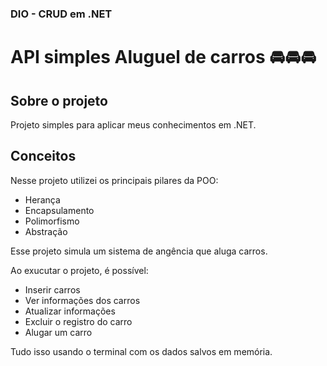 ### DIO - CRUD em .NET

# API simples Aluguel de carros :oncoming_automobile::oncoming_automobile::oncoming_automobile:

## Sobre o projeto

Projeto simples para aplicar meus conhecimentos em .NET.

## Conceitos

Nesse projeto utilizei os principais pilares da POO:
- Herança
- Encapsulamento
- Polimorfismo
- Abstração

Esse projeto simula um sistema de angência que aluga carros.

Ao exucutar o projeto, é possível:
- Inserir carros
- Ver informações dos carros
- Atualizar informações
- Excluir o registro do carro
- Alugar um carro

Tudo isso usando o terminal com os dados salvos em memória.
